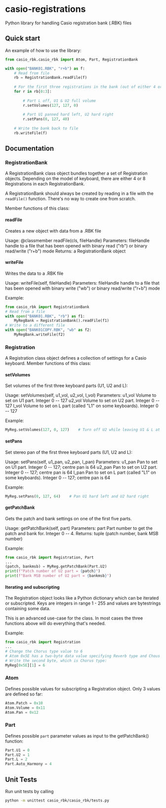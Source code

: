 # casio-registrations
Python library for handling Casio registration bank (.RBK) files

## Quick start

An example of how to use the library:

```python
from casio_rbk.casio_rbk import Atom, Part, RegistrationBank

with open("BANK01.RBK", "r+b") as f:
    # Read from file
    rb = RegistrationBank.readFile(f)
    
    # For the first three registrations in the bank (out of either 4 or 8)
    for r in rb[0:3]:
    
        # Part L off, U1 & U2 full volume
        r.setVolumes(127, 127, 0)
    
        # Part U1 panned hard left, U2 hard right
        r.setPans(0, 127, 40)
    
    # Write the bank back to file
    rb.writeFile(f)
```

## Documentation

### RegistrationBank

A RegistrationBank class object bundles together a set of Registration objects. Depending on the model of keyboard, there are either 4 or 8 Registrations in each RegistrationBank.

A RegistrationBank should always be created by reading in a file with the `readFile()` function. There's no way to create one from scratch.

Member functions of this class:

#### readFile

Creates a new object with data from a .RBK file

Usage:  @classmember
        readFile(cls, fileHandle)
Parameters:  fileHandle     handle to a file that has been opened with binary read ("rb") or binary read/write ("r+b") mode
Returns:     a RegistrationBank object

#### writeFile

Writes the data to a .RBK file

Usage:  writeFile(self, fileHandle)
Parameters:  fileHandle     handle to a file that has been opened with binary write ("wb") or binary read/write ("r+b") mode

Example:
```python
from casio_rbk import RegistrationBank
# Read from a file
with open("BANK01.RBK", "rb") as f1:
    MyRegBank = RegistrationBank().readFile(f1)
# Write to a different file
with open("BANK01COPY.RBK", "wb" as f2:
    MyRegBank.writeFile(f2)
```

### Registration

A Registration class object defines a collection of settings for a Casio keyboard. Member functions of this class:

#### setVolumes

Set volumes of the first three keyboard parts (U1, U2 and L):

Usage:  setVolumes(self, u1_vol, u2_vol, l_vol)
Parameters:  u1_vol    Volume to set on U1 part. Integer 0 -- 127
             u2_vol    Volume to set on U2 part. Integer 0 -- 127
             l_vol     Volume to set on L part (called "L1" on some keyboards). Integer 0 -- 127

Example:
```python
MyReg.setVolumes(127, 0, 127)    # Turn off U2 while leaving U1 & L at full volume
```

#### setPans

Set stereo pan of the first three keyboard parts (U1, U2 and L):

Usage:  setPans(self, u1_pan, u2_pan, l_pan)
Parameters:  u1_pan    Pan to set on U1 part. Integer 0 -- 127; centre pan is 64
             u2_pan    Pan to set on U2 part. Integer 0 -- 127; centre pan is 64
             l_pan     Pan to set on L part (called "L1" on some keyboards). Integer 0 -- 127; centre pan is 64

Example:
```python
MyReg.setPans(0, 127, 64)    # Pan U1 hard left and U2 hard right
```

#### getPatchBank

Gets the patch and bank settings on one of the first five parts.

Usage:   getPatchBank(self, part)
Parameters:   part   Part number to get the patch and bank for. Integer 0 -- 4.
Returns:      tuple (patch number, bank MSB number)

Example:
```python
from casio_rbk import Registration, Part
...
(patch, bankmsb) = MyReg.getPatchBank(Part.U2)
print(f"Patch number of U2 part = {patch}")
print(f"Bank MSB number of U2 part = {bankmsb}")
```

#### Iterating and subscripting

The Registration object looks like a Python dictionary which can be iterated or subscripted. Keys are integers in range 1 - 255 and values are bytestrings containing some data.

This is an advanced use-case for the class. In most cases the three functions above will do everything that's needed.

Example:
```python
from casio_rbk import Registration
...
# Change the Chorus type value to 6
# Atom 0x5E has a two-byte data value specifying Reverb type and Chous type
# Write the second byte, which is Chorus type:
MyReg[0x5E][1] = 6
```

### Atom

Defines possible values for subscripting a Registration object. Only 3 values are defined so far:

```python
Atom.Patch = 0x10
Atom.Volume = 0x11
Atom.Pan = 0x12
```

### Part

Defines possible `part` parameter values as input to the getPatchBank() function:

```python
Part.U1 = 0
Part.U2 = 1
Part.L = 2
Part.Auto_Harmony = 4
```

## Unit Tests

Run unit tests by calling

```bash
python -m unittest casio_rbk/casio_rbk/tests.py
```

